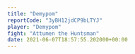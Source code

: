 ```yaml
---
title: "Demypom"
reportCode: "3yBH12jdCP9bLTYJ"
player: "Demypom"
fight: "Attumen the Huntsman"
date: 2021-06-07T18:57:55.202000+00:00
---
```

